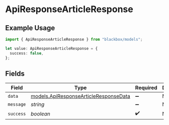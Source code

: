 # ApiResponseArticleResponse

## Example Usage

```typescript
import { ApiResponseArticleResponse } from "blackbox/models";

let value: ApiResponseArticleResponse = {
  success: false,
};
```

## Fields

| Field                                                                                | Type                                                                                 | Required                                                                             | Description                                                                          |
| ------------------------------------------------------------------------------------ | ------------------------------------------------------------------------------------ | ------------------------------------------------------------------------------------ | ------------------------------------------------------------------------------------ |
| `data`                                                                               | [models.ApiResponseArticleResponseData](../models/apiresponsearticleresponsedata.md) | :heavy_minus_sign:                                                                   | N/A                                                                                  |
| `message`                                                                            | *string*                                                                             | :heavy_minus_sign:                                                                   | N/A                                                                                  |
| `success`                                                                            | *boolean*                                                                            | :heavy_check_mark:                                                                   | N/A                                                                                  |